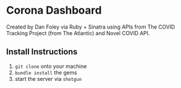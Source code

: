 # Corona Dashboard

Created by Dan Foley via Ruby + Sinatra using APIs from The COVID Tracking Project (from The Atlantic) and Novel COVID API.

## Install Instructions
1. ```git clone``` onto your machine
1.  ```bundle install``` the gems
1.  start the server via ```shotgun```
